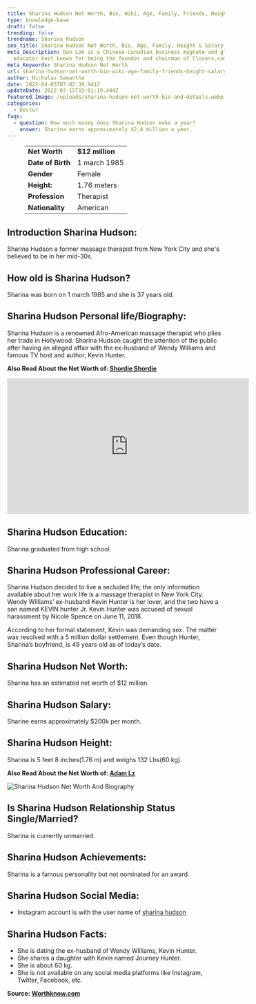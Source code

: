 ```yaml
---
title: Sharina Hudson Net Worth, Bio, Wiki, Age, Family, Friends, Height & Salary
type: knowledge-base
draft: false
trending: false
trendname: Sharina Hudson
seo_title: Sharina Hudson Net Worth, Bio, Age, Family, Height & Salary - WorthKnow
meta_Description: Dan Lok is a Chinese-Canadian business magnate and global
  educator best known for being the founder and chairman of Closers.com.
meta_Keywords: Sharina Hudson Net Worth
url: sharina-hudson-net-worth-bio-wiki-age-family-friends-height-salary
author: Nicholas Samantha
date: 2022-04-05T07:02:39.941Z
updateDate: 2022-07-15T15:01:19.444Z
featured_Image: /uploads/sharina-hudson-net-worth-bio-and-details.webp
categories:
  - Doctor
faqs:
  - question: How much money does Sharina Hudson make a year?
    answer: Sharina earns approximately $2.4 million a year.
---
```

<figure class="wp-block-table is-style-stripes">
  <table>
    <tbody>
      <tr>
        <td>
          <strong>Net Worth</strong>
        </td>
        <td>
          <strong>$12 million</strong>
        </td>
      </tr>
      <tr>
        <td>
          <strong>Date of Birth</strong>
        </td>
        <td>1 march 1985</td>
      </tr>
      <tr>
        <td>
          <strong>Gender</strong>
        </td>
        <td>Female</td>
      </tr>
      <tr>
        <td>
          <strong>Height:</strong>
        </td>
        <td>1.76 meters</td>
      </tr>
      <tr>
        <td>
          <strong>Profession</strong>
        </td>
        <td>Therapist</td>
      </tr>
      <tr>
        <td>
          <strong>Nationality</strong>
        </td>
        <td>American</td>
      </tr>
    </tbody>
  </table>
</figure>

## **Introduction Sharina Hudson:**

Sharina Hudson a former massage therapist from New York City and she's believed to be in her mid-30s.

## **How old is Sharina Hudson?**

Sharina was born on 1 march 1985 and she is 37 years old. 

## **Sharina Hudson Personal life/Biography:**

Sharina Hudson is a renowned Afro-American massage therapist who plies her trade in Hollywood. Sharina Hudson caught the attention of the public after having an alleged affair with the ex-husband of Wendy Williams and famous TV host and author, Kevin Hunter. 

**Also Read About the Net Worth of: <a href="https://worthknow.com/shordie-shordie-net-worth-bio-wiki-age-family-friends-height-salary/" target="_blank" rel="noopener">Shordie Shordie</a>**

<iframe width="560" height="315" src="https://www.youtube.com/embed/FqksyyICNt0" title="YouTube video player" frameborder="0" allow="accelerometer; autoplay; clipboard-write; encrypted-media; gyroscope; picture-in-picture" allowfullscreen></iframe>

## **Sharina Hudson Education:**

Sharina graduated from high school.

## **Sharina Hudson Professional Career:**

Sharina Hudson decided to live a secluded life; the only information available about her work life is a massage therapist in New York City. Wendy Williams’ ex-husband Kevin Hunter is her lover, and the two have a son named KEVIN hunter Jr. Kevin Hunter was accused of sexual harassment by Nicole Spence on June 11, 2018.

According to her formal statement, Kevin was demanding sex. The matter was resolved with a 5 million dollar settlement. Even though Huntеr, Sharina’s boyfriend, is 49 years old as of today’s date. 

## **Sharina Hudson Net Worth:**

Sharina has an estimated net worth of $12 million.

## **Sharina Hudson Salary:**

Sharine earns approximately $200k per month.

## **Sharina Hudson Height:**

Sharina is 5 feet 8 inches(1.76 m) and weighs 132 Lbs(60 kg).

**Also Read About the Net Worth of: <a href="https://worthknow.com/adam-lz-net-worth-bio-wiki-age-family-friends-height-salary/" target="_blank" rel="noopener">Adam Lz</a>**

![Sharina Hudson Net Worth And Biography](/uploads/sharina-hudson-net-worth.webp)

## **Is Sharina Hudson Relationship Status Single/Married?**

Sharina is currently unmarried.

## **Sharina Hudson Achievements:**

Sharina is a famous personality but not nominated for an award.

## **Sharina Hudson Social Media:**

* Instagram account is with the user name of <a href="https://www.instagram.com/sharina.nicola/" target="_blank" rel="nofollow" rel="noopener">sharina hudson</a>

## **Sharina Hudson Facts:**

* She is dating the ex-husband of Wendy Williams, Kevin Hunter.
* She shares a daughter with Kevin named Journey Hunter.
* She is about 60 kg.
* She is not available on any social media platforms like Instagram, Twitter, Facebook, etc.

**Source: <a href="https://worthknow.com/" target="_blank" rel="noopener">Worthknow.com</a>**
